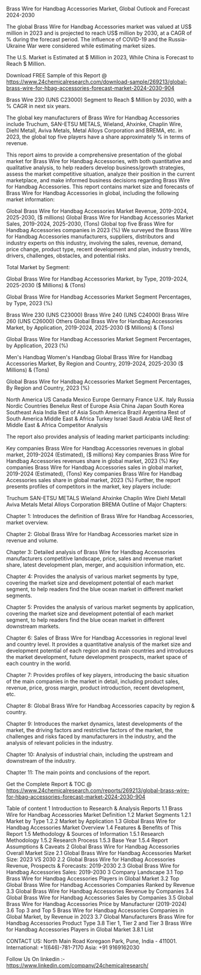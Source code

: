 Brass Wire for Handbag Accessories Market, Global Outlook and Forecast 2024-2030

The global Brass Wire for Handbag Accessories market was valued at US$ million in 2023 and is projected to reach US$ million by 2030, at a CAGR of % during the forecast period. The influence of COVID-19 and the Russia-Ukraine War were considered while estimating market sizes.

The U.S. Market is Estimated at $ Million in 2023, While China is Forecast to Reach $ Million.

Download FREE Sample of this Report @ https://www.24chemicalresearch.com/download-sample/269213/global-brass-wire-for-hbag-accessories-forecast-market-2024-2030-904

Brass Wire 230 (UNS C23000) Segment to Reach $ Million by 2030, with a % CAGR in next six years.

The global key manufacturers of Brass Wire for Handbag Accessories include Truchum, SAN-ETSU METALS, Wieland, Ahxinke, Chaplin Wire, Diehl Metall, Aviva Metals, Metal Alloys Corporation and BREMA, etc. in 2023, the global top five players have a share approximately % in terms of revenue.

This report aims to provide a comprehensive presentation of the global market for Brass Wire for Handbag Accessories, with both quantitative and qualitative analysis, to help readers develop business/growth strategies, assess the market competitive situation, analyze their position in the current marketplace, and make informed business decisions regarding Brass Wire for Handbag Accessories. This report contains market size and forecasts of Brass Wire for Handbag Accessories in global, including the following market information:

Global Brass Wire for Handbag Accessories Market Revenue, 2019-2024, 2025-2030, ($ millions)
Global Brass Wire for Handbag Accessories Market Sales, 2019-2024, 2025-2030, (Tons)
Global top five Brass Wire for Handbag Accessories companies in 2023 (%)
We surveyed the Brass Wire for Handbag Accessories manufacturers, suppliers, distributors and industry experts on this industry, involving the sales, revenue, demand, price change, product type, recent development and plan, industry trends, drivers, challenges, obstacles, and potential risks.

Total Market by Segment:

Global Brass Wire for Handbag Accessories Market, by Type, 2019-2024, 2025-2030 ($ Millions) & (Tons)

Global Brass Wire for Handbag Accessories Market Segment Percentages, by Type, 2023 (%)

Brass Wire 230 (UNS C23000)
Brass Wire 240 (UNS C24000)
Brass Wire 260 (UNS C26000)
Others
Global Brass Wire for Handbag Accessories Market, by Application, 2019-2024, 2025-2030 ($ Millions) & (Tons)

Global Brass Wire for Handbag Accessories Market Segment Percentages, by Application, 2023 (%)

Men's Handbag
Women's Handbag
Global Brass Wire for Handbag Accessories Market, By Region and Country, 2019-2024, 2025-2030 ($ Millions) & (Tons)

Global Brass Wire for Handbag Accessories Market Segment Percentages, By Region and Country, 2023 (%)

North America
US
Canada
Mexico
Europe
Germany
France
U.K.
Italy
Russia
Nordic Countries
Benelux
Rest of Europe
Asia
China
Japan
South Korea
Southeast Asia
India
Rest of Asia
South America
Brazil
Argentina
Rest of South America
Middle East & Africa
Turkey
Israel
Saudi Arabia
UAE
Rest of Middle East & Africa
Competitor Analysis

The report also provides analysis of leading market participants including:

Key companies Brass Wire for Handbag Accessories revenues in global market, 2019-2024 (Estimated), ($ millions)
Key companies Brass Wire for Handbag Accessories revenues share in global market, 2023 (%)
Key companies Brass Wire for Handbag Accessories sales in global market, 2019-2024 (Estimated), (Tons)
Key companies Brass Wire for Handbag Accessories sales share in global market, 2023 (%)
Further, the report presents profiles of competitors in the market, key players include:

Truchum
SAN-ETSU METALS
Wieland
Ahxinke
Chaplin Wire
Diehl Metall
Aviva Metals
Metal Alloys Corporation
BREMA
Outline of Major Chapters:

Chapter 1: Introduces the definition of Brass Wire for Handbag Accessories, market overview.

Chapter 2: Global Brass Wire for Handbag Accessories market size in revenue and volume.

Chapter 3: Detailed analysis of Brass Wire for Handbag Accessories manufacturers competitive landscape, price, sales and revenue market share, latest development plan, merger, and acquisition information, etc.

Chapter 4: Provides the analysis of various market segments by type, covering the market size and development potential of each market segment, to help readers find the blue ocean market in different market segments.

Chapter 5: Provides the analysis of various market segments by application, covering the market size and development potential of each market segment, to help readers find the blue ocean market in different downstream markets.

Chapter 6: Sales of Brass Wire for Handbag Accessories in regional level and country level. It provides a quantitative analysis of the market size and development potential of each region and its main countries and introduces the market development, future development prospects, market space of each country in the world.

Chapter 7: Provides profiles of key players, introducing the basic situation of the main companies in the market in detail, including product sales, revenue, price, gross margin, product introduction, recent development, etc.

Chapter 8: Global Brass Wire for Handbag Accessories capacity by region & country.

Chapter 9: Introduces the market dynamics, latest developments of the market, the driving factors and restrictive factors of the market, the challenges and risks faced by manufacturers in the industry, and the analysis of relevant policies in the industry.

Chapter 10: Analysis of industrial chain, including the upstream and downstream of the industry.

Chapter 11: The main points and conclusions of the report.

Get the Complete Report & TOC @ https://www.24chemicalresearch.com/reports/269213/global-brass-wire-for-hbag-accessories-forecast-market-2024-2030-904

Table of content
1 Introduction to Research & Analysis Reports
1.1 Brass Wire for Handbag Accessories Market Definition
1.2 Market Segments
1.2.1 Market by Type
1.2.2 Market by Application
1.3 Global Brass Wire for Handbag Accessories Market Overview
1.4 Features & Benefits of This Report
1.5 Methodology & Sources of Information
1.5.1 Research Methodology
1.5.2 Research Process
1.5.3 Base Year
1.5.4 Report Assumptions & Caveats
2 Global Brass Wire for Handbag Accessories Overall Market Size
2.1 Global Brass Wire for Handbag Accessories Market Size: 2023 VS 2030
2.2 Global Brass Wire for Handbag Accessories Revenue, Prospects & Forecasts: 2019-2030
2.3 Global Brass Wire for Handbag Accessories Sales: 2019-2030
3 Company Landscape
3.1 Top Brass Wire for Handbag Accessories Players in Global Market
3.2 Top Global Brass Wire for Handbag Accessories Companies Ranked by Revenue
3.3 Global Brass Wire for Handbag Accessories Revenue by Companies
3.4 Global Brass Wire for Handbag Accessories Sales by Companies
3.5 Global Brass Wire for Handbag Accessories Price by Manufacturer (2019-2024)
3.6 Top 3 and Top 5 Brass Wire for Handbag Accessories Companies in Global Market, by Revenue in 2023
3.7 Global Manufacturers Brass Wire for Handbag Accessories Product Type
3.8 Tier 1, Tier 2 and Tier 3 Brass Wire for Handbag Accessories Players in Global Market
3.8.1 List

CONTACT US:
North Main Road Koregaon Park, Pune, India - 411001.
International: +1(646)-781-7170
Asia: +91 9169162030

Follow Us On linkedin :- https://www.linkedin.com/company/24chemicalresearch/
